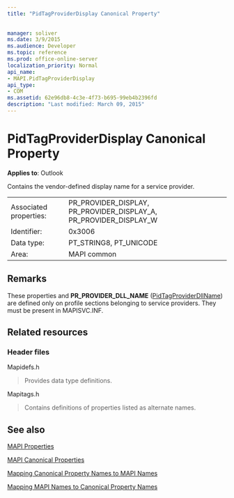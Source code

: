 ```yaml
---
title: "PidTagProviderDisplay Canonical Property"
 
 
manager: soliver
ms.date: 3/9/2015
ms.audience: Developer
ms.topic: reference
ms.prod: office-online-server
localization_priority: Normal
api_name:
- MAPI.PidTagProviderDisplay
api_type:
- COM
ms.assetid: 62e96db8-4c3e-4f73-b695-99eb4b2396fd
description: "Last modified: March 09, 2015"
---
```


# PidTagProviderDisplay Canonical Property

  
  
**Applies to**: Outlook 
  
Contains the vendor-defined display name for a service provider.
  
|||
|:-----|:-----|
|Associated properties:  <br/> |PR_PROVIDER_DISPLAY, PR_PROVIDER_DISPLAY_A, PR_PROVIDER_DISPLAY_W  <br/> |
|Identifier:  <br/> |0x3006  <br/> |
|Data type:  <br/> |PT_STRING8, PT_UNICODE  <br/> |
|Area:  <br/> |MAPI common  <br/> |
   
## Remarks

These properties and **PR_PROVIDER_DLL_NAME** ([PidTagProviderDllName](pidtagproviderdllname-canonical-property.md)) are defined only on profile sections belonging to service providers. They must be present in MAPISVC.INF.
  
## Related resources

### Header files

Mapidefs.h
  
> Provides data type definitions.
    
Mapitags.h
  
> Contains definitions of properties listed as alternate names.
    
## See also



[MAPI Properties](mapi-properties.md)
  
[MAPI Canonical Properties](mapi-canonical-properties.md)
  
[Mapping Canonical Property Names to MAPI Names](mapping-canonical-property-names-to-mapi-names.md)
  
[Mapping MAPI Names to Canonical Property Names](mapping-mapi-names-to-canonical-property-names.md)

